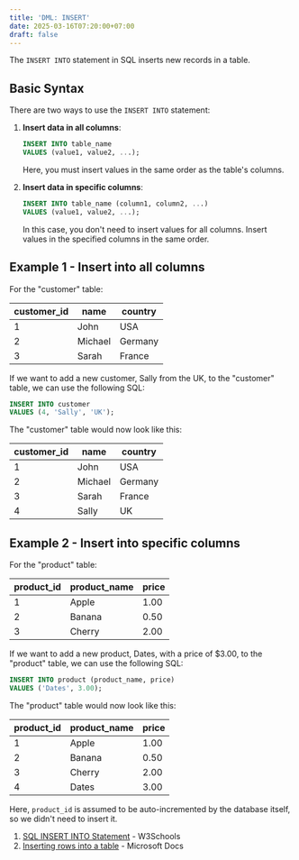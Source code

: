 ```yaml
---
title: 'DML: INSERT'
date: 2025-03-16T07:20:00+07:00
draft: false
---
```


The `INSERT INTO` statement in SQL inserts new records in a table.

## Basic Syntax

There are two ways to use the `INSERT INTO` statement:

1. **Insert data in all columns**:

   ```sql
   INSERT INTO table_name
   VALUES (value1, value2, ...);
   ```

   Here, you must insert values in the same order as the table's columns.

2. **Insert data in specific columns**:

   ```sql
   INSERT INTO table_name (column1, column2, ...)
   VALUES (value1, value2, ...);
   ```

   In this case, you don't need to insert values for all columns. Insert values in the specified columns in the same order.

## Example 1 - Insert into all columns

For the "customer" table:

| customer_id | name    | country |
| ----------- | ------- | ------- |
| 1           | John    | USA     |
| 2           | Michael | Germany |
| 3           | Sarah   | France  |

If we want to add a new customer, Sally from the UK, to the "customer" table, we can use the following SQL:

```sql
INSERT INTO customer
VALUES (4, 'Sally', 'UK');
```

The "customer" table would now look like this:

| customer_id | name    | country |
| ----------- | ------- | ------- |
| 1           | John    | USA     |
| 2           | Michael | Germany |
| 3           | Sarah   | France  |
| 4           | Sally   | UK      |

## Example 2 - Insert into specific columns

For the "product" table:

| product_id | product_name | price |
| ---------- | ------------ | ----- |
| 1          | Apple        | 1.00  |
| 2          | Banana       | 0.50  |
| 3          | Cherry       | 2.00  |

If we want to add a new product, Dates, with a price of $3.00, to the "product" table, we can use the following SQL:

```sql
INSERT INTO product (product_name, price)
VALUES ('Dates', 3.00);
```

The "product" table would now look like this:

| product_id | product_name | price |
| ---------- | ------------ | ----- |
| 1          | Apple        | 1.00  |
| 2          | Banana       | 0.50  |
| 3          | Cherry       | 2.00  |
| 4          | Dates        | 3.00  |

Here, `product_id` is assumed to be auto-incremented by the database itself, so we didn't need to insert it.

1. [SQL INSERT INTO Statement](https://www.w3schools.com/sql/sql_insert.asp) - W3Schools
2. [Inserting rows into a table](https://learn.microsoft.com/en-us/sql/t-sql/statements/insert-transact-sql?view=sql-server-ver15) - Microsoft Docs
